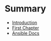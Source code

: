 # Summary

* [Introduction](README.md)
* [First Chapter](chapter1.md)
* [Ansible Docs](ansible-docs.md)

